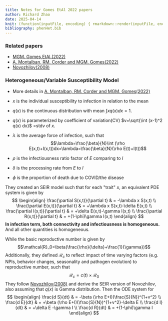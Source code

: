 ```yaml
---
title: Notes for Gomes EtAl 2022 papers
author: Richard Zhao
date: 2025-04-14
knit: (function(inputFile, encoding) { rmarkdown::render(inputFile, encoding = encoding, output_dir = "docs") })
bibliography: phenHet.bib
---
```

### Related papers

- [MGM. Gomes,EtAl.(2022)](https://doi.org/10.1016/j.jtbi.2022.111063) 
- [A. Montalban, RM. Corder and MGM. Gomes(2022)](https://doi.org/10.1007/s00285-022-01771-x)
- [Novozhilov(2008)](./refs/Novozhilov2008.pdf)

### Heterogeneous/Variable Susceptibility Model
- More details in  [A. Montalban, RM. Corder and MGM. Gomes(2022)](https://doi.org/10.1007/s00285-022-01771-x)

- $x$ is the individual susceptibility to infection in relation to the mean
- $q(x)$ is the continuous distribution with mean $\int x q(x) dx=1$.
- $q(x)$ is parameterized by coefficient of variation(CV) $v=\sqrt{\int (x-1)^2 q(x) dx}$ =stdv of $x$.
- $\lambda$ is the average force of infection, such that $$\lambda=\frac{\beta}{N}\int (\rho E(x,t)+I(x,t))dx=\lambda=\frac{\beta}{N}(\rho E(t)+I(t))$$
- $\rho$ is the infectiousness ratio factor of $E$ comparing to $I$
- $\delta$ is the processing rate from $E$ to $I$
- $\phi$ is the proportion of death due to COVID/the disease

They created an SEIR model such that for each "trait" $x$, an equivalent PDE system is given by
$$
\begin{align}
\frac{\partial S(x,t)}{\partial t} & = -\lambda x S(x,t)
\\
\frac{\partial E(x,t)}{\partial t} & = +\lambda x S(x,t)-\delta E(x,t)
\\
\frac{\partial I(x,t)}{\partial t} & = +\delta E(x,t)-\gamma I(x,t)
\\
\frac{\partial R(x,t)}{\partial t} & = +(1-\phi)\gamma I(x,t) 
\end{align}
$$
**In infection term, both connectivity and infectiousness is homogeneous.** And all other quantities is homogeneous.

While the basic reproductive number is given by $$\mathcal{R}_0=\beta(\frac{\rho}{\delta}+\frac{1}{\gamma})$$
Additionally, they defined $\mathcal{R}_c$ to reflect impact of time varying factors (e.g. NPIs, behavior changes, seasonality and pathogen evolution) to reproductive number, such that $$\mathcal{R}_c=c(t)\times\mathcal{R}_0$$
They follow [Novozhilov(2008)](./refs/Novozhilov2008.pdf) and derive the SEIR version of Novozhilov, also assuming that $q(x)$ is Gamma distribution. Then the ODE system for 
$$
\begin{align}
\frac{d S}{dt} & = -\beta (\rho E+I)(\frac{S}{N})^{1+v^2}
\\
\frac{d E}{dt} & = +\beta (\rho E+I)(\frac{S}{N})^{1+v^2}-\delta E
\\
\frac{d I}{dt} & = +\delta E -\gamma I
\\
\frac{d R}{dt} & = +(1-\phi)\gamma I 
\end{align}
$$

